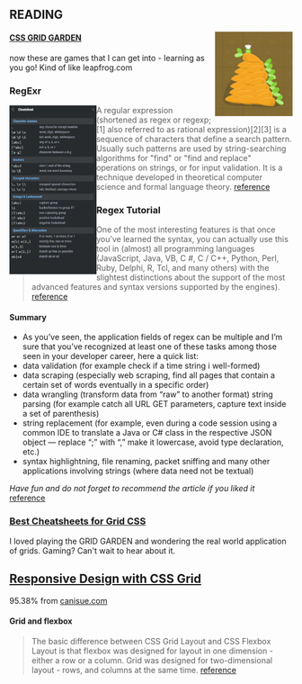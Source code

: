 ## READING
<img src = "images/grid-garden.JPG" height = "150px" align = "right">

#### [CSS GRID GARDEN](https://cssgridgarden.com/)

now these are games that I can get into - learning as you go!  Kind of like leapfrog.com 



### RegExr 

<img src = "images/regx-cheatsheet.JPG" height = "300" align = "left">

> A regular expression (shortened as regex or regexp;[1] also referred to as rational expression)[2][3] is a sequence of characters that define a search pattern. Usually such patterns are used by string-searching algorithms for "find" or "find and replace" operations on strings, or for input validation. It is a technique developed in theoretical computer science and formal language theory. [reference](https://en.wikipedia.org/wiki/Regular_expression)

### Regex Tutorial
> One of the most interesting features is that once you’ve learned the syntax, you can actually use this tool in (almost) all programming languages ​​(JavaScript, Java, VB, C #, C / C++, Python, Perl, Ruby, Delphi, R, Tcl, and many others) with the slightest distinctions about the support of the most advanced features and syntax versions supported by the engines). [reference](https://medium.com/factory-mind/regex-tutorial-a-simple-cheatsheet-by-examples-649dc1c3f285)

#### Summary
- As you’ve seen, the application fields of regex can be multiple and I’m sure that you’ve recognized at least one of these tasks among those seen in your developer career, here a quick list:
- data validation (for example check if a time string i well-formed)
- data scraping (especially web scraping, find all pages that contain a certain set of words eventually in a specific order)
- data wrangling (transform data from “raw” to another format)
string parsing (for example catch all URL GET parameters, capture text inside a set of parenthesis)
- string replacement (for example, even during a code session using a common IDE to translate a Java or C# class in the respective JSON object — replace “;” with “,” make it lowercase, avoid type declaration, etc.)
- syntax highlightning, file renaming, packet sniffing and many other applications involving strings (where data need not be textual)

*Have fun and do not forget to recommend the article if you liked it* [reference](https://medium.com/factory-mind/regex-tutorial-a-simple-cheatsheet-by-examples-649dc1c3f285)

### [Best Cheatsheets for Grid CSS](https://css-tricks.com/snippets/css/complete-guide-grid/)

I loved playing the GRID GARDEN and wondering the real world application of grids.  Gaming?  Can't wait to hear about it.


## [Responsive Design with CSS Grid](https://medium.com/samsung-internet-dev/common-responsive-layouts-with-css-grid-and-some-without-245a862f48df)

95.38% from [canisue.com](https://medium.com/samsung-internet-dev/common-responsive-layouts-with-css-grid-and-some-without-245a862f48df)

#### Grid and flexbox
> The basic difference between CSS Grid Layout and CSS Flexbox Layout is that flexbox was designed for layout in one dimension - either a row or a column. Grid was designed for two-dimensional layout - rows, and columns at the same time. [reference](https://developer.mozilla.org/en-US/docs/Web/CSS/CSS_Grid_Layout/Relationship_of_Grid_Layout#:~:text=Grid%20and%20flexbox,columns%20at%20the%20same%20time.)
